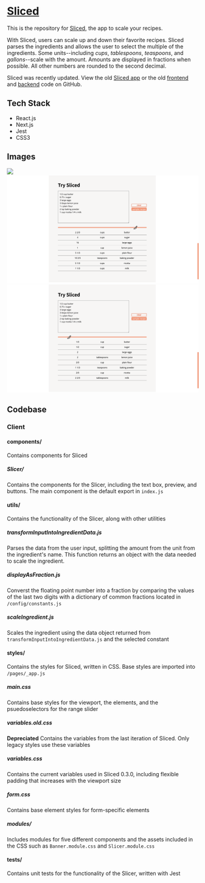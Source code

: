 # [Sliced](https://sliced.vercel.app/)

This is the repository for [Sliced](https://sliced.vercel.app/), the app to scale your recipes. 

With Sliced, users can scale up and down their favorite recipes. Sliced parses the ingredients and allows the user to select the multiple of the ingredients. Some units--including *cups*, *tablespoons*, *teaspoons*, and *gallons*--scale with the amount. Amounts are displayed in fractions when possible. All other numbers are rounded to the second decimal.

Sliced was recently updated. View the old [Sliced app](https://sliced.rachanastasia.vercel.app/) or the old [frontend](https://github.com/Rachanastasia/sliced-client) and [backend](https://github.com/Rachanastasia/sliced-API) code on GitHub. 

## Tech Stack

- React.js
- Next.js
- Jest
- CSS3

## Images

![](https://www.flickr.com/photos/193574908@N02/51345247352/in/dateposted-public/)
![](/client/public/scale-up-screenshot.png)
![](/client/public/scale-down-screenshot.png)

## Codebase

### Client

#### components/

Contains components for Sliced

##### Slicer/

Contains the components for the Slicer, including the text box, preview, and buttons. The main component is the default export in `index.js`

#### utils/

Contains the functionality of the Slicer, along with other utilities

##### transformInputIntoIngredientData.js

Parses the data from the user input, splitting the amount from the unit from the ingredient's name. This function returns an object with the data needed to scale the ingredient.

##### displayAsFraction.js

Converst the floating point number into a fraction by comparing the values of the last two digits with a dictionary of common fractions located in `/config/constants.js`

##### scaleIngredient.js

Scales the ingredient using the data object returned from `transformInputIntoIngredientData.js` and the selected constant

#### styles/

Contains the styles for Sliced, written in CSS. Base styles are imported into `/pages/_app.js`

##### main.css

Contains base styles for the viewport, the elements, and the psuedoselectors for the range slider

##### variables.old.css

**Depreciated**
Contains the variables from the last iteration of Sliced. Only legacy styles use these variables

##### variables.css

Contains the current variables used in Sliced 0.3.0, including flexible padding that increases with the viewport size

##### form.css

Contains base element styles for form-specific elements

##### modules/

Includes modules for five different components and the assets included in the CSS such as `Banner.module.css` and `Slicer.module.css`

#### __tests__/

Contains unit tests for the functionality of the Slicer, written with Jest

